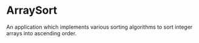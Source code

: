 # ArraySort
An application which implements various sorting algorithms to sort integer arrays into ascending order.
